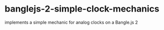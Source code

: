 # banglejs-2-simple-clock-mechanics
 implements a simple mechanic for analog clocks on a Bangle.js 2
